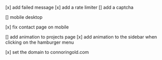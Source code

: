 [x] add failed message
[x] add a rate limiter
[] add a captcha

[] mobile desktop

[x] fix contact page on mobile

[] add animation to projects page
[x] add animation to the sidebar when clicking on the hamburger menu


[x] set the domain to connoringold.com


